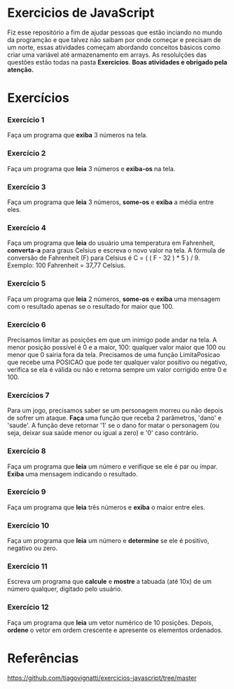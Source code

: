 # Exercicios de JavaScript

Fiz esse repositório a fim de ajudar pessoas que estão inciando no mundo da programção e que talvez não saibam por onde começar e precisam de um norte, essas atividades começam abordando conceitos básicos como criar uma variável até armazenamento em arrays. As resolulções das questões estão todas na pasta **Exercicios**. **Boas atividades e obrigado pela atenção.**

# Exercícios

### Exercício 1
Faça um programa que **exiba** 3 números na tela.

### Exercício 2
Faça um programa que **leia** 3 números e **exiba-os** na tela.

### Exercício 3
Faça um programa que **leia** 3 números, **some-os** e **exiba** a média entre eles.

### Exercício 4
Faça um programa que **leia** do usuário uma temperatura em Fahrenheit, **converta-a** para graus Celsius e escreva o novo valor na tela. A fórmula de conversão de Fahrenheit (F) para Celsius é C = ( ( F - 32 ) * 5 ) / 9. Exemplo: 100 Fahrenheit = 37,77 Celsius.

### Exercício 5
Faça um programa que **leia** 2 números, **some-os** e **exiba** uma mensagem com o resultado apenas se o resultado for maior que 100.

### Exercício 6
Precisamos limitar as posições em que um inimigo pode andar na tela. A menor posição possível é 0 e a maior, 100: qualquer valor maior que 100 ou menor que 0 sairia fora da tela. Precisamos de uma função LimitaPosicao que recebe uma POSICAO que pode ter qualquer valor positivo ou negativo, verifica se ela é válida ou não e retorna sempre um valor corrigido entre 0 e 100.

### Exercícios 7
Para um jogo, precisamos saber se um personagem morreu ou não depois de sofrer um ataque. **Faça** uma função que receba 2 parâmetros, 'dano' e 'saude'. A função deve retornar '1' se o dano for matar o personagem (ou seja, deixar sua saúde menor ou igual a zero) e '0' caso contrário.

### Exercício 8
Faça um programa que **leia** um número e verifique se ele é par ou ímpar. **Exiba** uma mensagem indicando o resultado.

### Exercício 9
Faça um programa que **leia** três números e **exiba** o maior entre eles.

### Exercício 10
Faça um programa que **leia** um número e **determine** se ele é positivo, negativo ou zero.

### Exercício 11
Escreva um programa que **calcule** e **mostre** a tabuada (até 10x) de um número qualquer, digitado pelo usuário.

### Exercício 12
Faça um programa que **leia** um vetor numérico de 10 posições. Depois, **ordene** o vetor em ordem crescente e apresente os elementos ordenados.

# Referências
https://github.com/tiagovignatti/exercicios-javascript/tree/master


